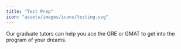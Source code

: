```yaml
---
title: "Test Prep"
icon: "assets/images/icons/testing.svg"
---
```

Our graduate tutors can help you ace the GRE or GMAT to get into the program of your dreams.
<!-- more -->